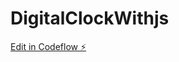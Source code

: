 # DigitalClockWithjs

[Edit in Codeflow ⚡️](https://stackblitz.com/~/github.com/alamkare7890/DigitalClockWithjs)